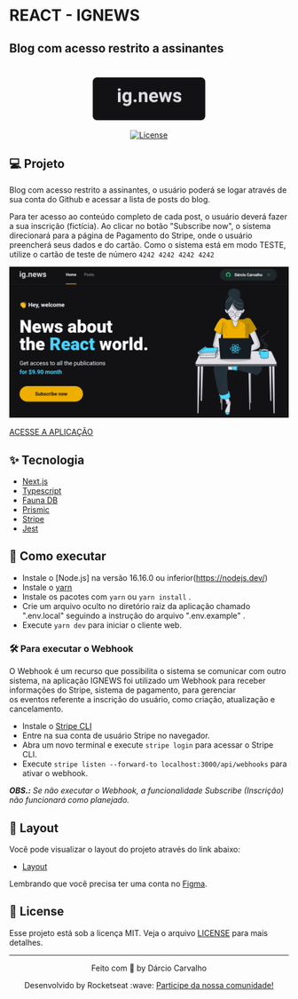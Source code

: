 # REACT - IGNEWS 
## Blog com acesso restrito a assinantes
#

<p align="center">
  <img alt="REACT - IGNEWS" src=".github/logo-ignews.png" />
</p>

<p align="center">
  <a href="LICENSE"><img  src="https://img.shields.io/static/v1?label=License&message=MIT&color=F7DD43&labelColor=202024" alt="License"></a>
</p>

## 💻 Projeto

Blog com acesso restrito a assinantes, o usuário poderá se logar através de sua conta do Github e acessar a lista de posts do blog.

Para ter acesso ao conteúdo completo de cada post, o usuário deverá fazer a sua inscrição (fictícia). 
Ao clicar no botão "Subscribe now", o sistema direcionará para a página de Pagamento do Stripe, onde o usuário preencherá seus dados e do cartão. 
Como o sistema está em modo TESTE, utilize o cartão de teste de número `4242 4242 4242 4242`

<p align="center">
  <img alt="IGNEWS - Home" src=".github/home-ignews.png" />
</p>

[ACESSE A APLICAÇÃO](https://ignews-knuimv104-darciocarvalho.vercel.app/)

## ✨ Tecnologia

- [Next.js](https://nextjs.org/)
- [Typescript](https://www.typescriptlang.org/)
- [Fauna DB](https://fauna.com/)
- [Prismic](https://prismic.io/)
- [Stripe](https://stripe.com/br)
- [Jest](https://jestjs.io/pt-BR/)


## 🚀 Como executar

- Instale o [Node.js] na versão 16.16.0 ou inferior(https://nodejs.dev/)
- Instale o [yarn](https://yarnpkg.com/)
- Instale os pacotes com `yarn` ou `yarn install` .
- Crie um arquivo oculto no diretório raiz da aplicação chamado ".env.local" 
  seguindo a instrução do arquivo ".env.example" .
- Execute `yarn dev` para iniciar o cliente web.

### 🛠️ Para executar o Webhook

O Webhook é um recurso que possibilita o sistema se comunicar com outro sistema, na aplicação
IGNEWS foi utilizado um Webhook para receber informações do Stripe, sistema de pagamento, para gerenciar  
os eventos referente a inscrição do usuário, como criação, atualização e cancelamento.

- Instale o [Stripe CLI](https://stripe.com/docs/stripe-cli) 
- Entre na sua conta de usuário Stripe no navegador.
- Abra um novo terminal e execute `stripe login` para acessar o Stripe CLI.
- Execute `stripe listen --forward-to localhost:3000/api/webhooks` para ativar o webhook.

_<B>OBS.:</B> Se não executar o Webhook, a funcionalidade Subscribe (Inscrição) não funcionará como planejado._

## 🔖 Layout

Você pode visualizar o layout do projeto através do link abaixo:

- [Layout](https://www.figma.com/file/gl0fHkQgvaUfXNjuwGtDDs/ig.news/duplicate)

Lembrando que você precisa ter uma conta no [Figma](http://figma.com/).


## 📝 License

Esse projeto está sob a licença MIT. Veja o arquivo [LICENSE](LICENSE) para mais detalhes.

---

<p align="center">
  Feito com 💙 by Dárcio Carvalho
</p>

<p align="center">
  Desenvolvido by Rocketseat :wave: <a href="https://discord.gg/rocketseat">Participe da nossa comunidade!</a> 
</p>
